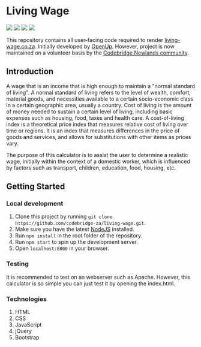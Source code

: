 # Living Wage

![](https://img.shields.io/badge/stability-work_in_progress-lightgrey.svg) ![](https://img.shields.io/uptimerobot/ratio/m781140732-b48ad7a21c301e7ba0b09785.svg) ![](https://img.shields.io/badge/PRs-welcome-brightgreen.svg) [![](https://img.shields.io/badge/slack%20channel-%23living--wage--project-blue.svg)](https://zatech.github.io/)


This repository contains all user-facing code required to render [living-wage.co.za](http://living-wage.co.za/). Initially developed by [OpenUp](https://openup.org.za/). However, project is now maintained on a volunteer basis by the [Codebridge Newlands community](https://www.facebook.com/codebridge.newlands/).

## Introduction
A wage that is an income that is high enough to maintain a "normal standard of living". A normal standard of living refers to the level of wealth, comfort, material goods, and necessities available to a certain socio-economic class in a certain geographic area, usually a country.
Cost of living is the amount of money needed to sustain a certain level of living, including basic expenses such as housing, food, taxes and health care. A cost-of-living index is a theoretical price index that measures relative cost of living over time or regions. It is an index that measures differences in the price of goods and services, and allows for substitutions with other items as prices vary.

The purpose of this calculator is to assist the user to determine a realistic wage, initially within the context of a domestic worker, which is influenced by factors such as transport, children, education, food, housing, etc.


## Getting Started

### Local development

1. Clone this project by running `git clone https://github.com/codebridge-za/living-wage.git`.
2. Make sure you have the latest [NodeJS](https://nodejs.org/en/) installed.
3. Run `npm install` in the root folder of the repository.
4. Run `npm start` to spin up the development server.
5. Open `localhost:8000` in your browser.

### Testing

It is recommended to test on an webserver such as Apache. 
However, this calculator is so simple you can just test it by opening the index.html.

### Technologies
1. HTML
2. CSS
3. JavaScript
4. jQuery
5. Bootstrap